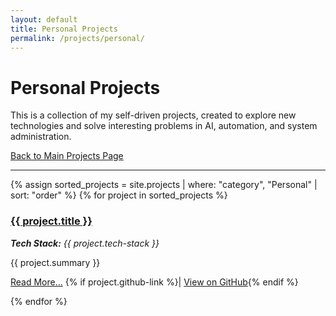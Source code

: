 ```yaml
---
layout: default
title: Personal Projects
permalink: /projects/personal/
---
```


# Personal Projects

This is a collection of my self-driven projects, created to explore new technologies and solve interesting problems in AI, automation, and system administration.

[Back to Main Projects Page](../projects/)

---

<div class="project-list">
{% assign sorted_projects = site.projects | where: "category", "Personal" | sort: "order" %}
{% for project in sorted_projects %}
    <div class="project-item">
      <h3><a href="{{ project.url | relative_url }}">{{ project.title }}</a></h3>
      <p><em><strong>Tech Stack:</strong> {{ project.tech-stack }}</em></p>
      <p>{{ project.summary }}</p>
      <p class="project-links">
        <a href="{{ project.url | relative_url }}">Read More...</a>
        {% if project.github-link %}| <a href="{{ project.github-link }}" target="_blank" rel="noopener noreferrer">View on GitHub</a>{% endif %}
      </p>
    </div>
{% endfor %}
</div>